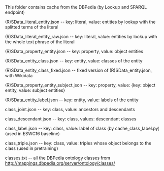 This folder contains cache from the DBPedia (by Lookup and SPARQL endpoint)

(R)SData_literal_entity.json
    -- key: literal, value: entities by lookup with the splitted terms of the literal 

(R)SData_literal_entity_raw.json
    -- key: literal, value: entities by lookup with the whole text phrase of the literal 

(R)SData_property_entity.json
    -- key: property, value: object entities 
    
(R)SData_entity_class.json
    -- key: entity, value: classes of the entity 

(R)SData_entity_class_fixed.json
    -- fixed version of (R)SData_entity.json, with Wikidata

(R)SData_property_entity_subject.json
    -- key: property, value: {key: object entity, value: subject entities}

(R)SData_entity_label.json
    -- key: entity, value: labels of the entity 

class_joint.json
    -- key: class, value: ancestors and descendants 
    
class_descendant.json
    -- key: class, values: descendant classes

class_label.json
    -- key: class, value: label of class (by cache_class_label.py) (used in ESWC16 baseline)

class_triple.json
    -- key: class, value: triples whose object belongs to the class (used in pretraining)

classes.txt
    -- all the DBPedia ontology classes from http://mappings.dbpedia.org/server/ontology/classes/
